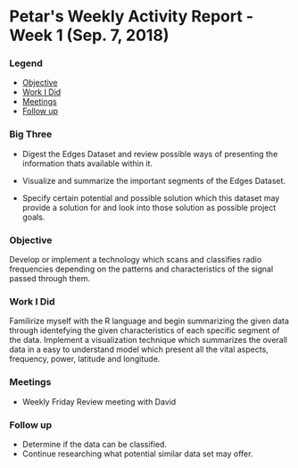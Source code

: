 # Petar's Weekly Activity Report - Week 1  (Sep. 7, 2018)
### Legend
- [Objective](#objective)
- [Work I Did](#work-i-did)
- [Meetings](#meetings)
- [Follow up](#follow-up)

### Big Three

- Digest the Edges Dataset and review possible ways of presenting the information thats available within it.

- Visualize and summarize the important segments of the Edges Dataset.

- Specify certain potential and possible solution which this dataset may provide a solution for and look into those solution as possible project goals.

### Objective

Develop or implement a technology which scans and classifies radio frequencies depending on the patterns and characteristics of the signal passed through them.

### Work I Did

Familirize myself with the R language and begin summarizing the given data through identefying the given characteristics of each specific segment of the data. Implement a visualization technique which summarizes the overall data in a easy to understand model which present all the vital aspects, frequency, power, latitude and longitude.


### Meetings
 - Weekly Friday Review meeting with David


### Follow up

- Determine if the data can be classified.
- Continue researching what potential similar data set may offer.

